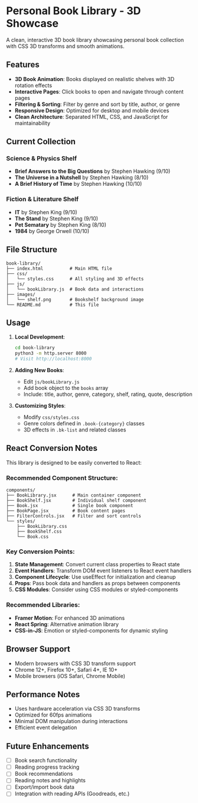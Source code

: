 # Personal Book Library - 3D Showcase

A clean, interactive 3D book library showcasing personal book collection with CSS 3D transforms and smooth animations.

## Features

- **3D Book Animation**: Books displayed on realistic shelves with 3D rotation effects
- **Interactive Pages**: Click books to open and navigate through content pages
- **Filtering & Sorting**: Filter by genre and sort by title, author, or genre
- **Responsive Design**: Optimized for desktop and mobile devices
- **Clean Architecture**: Separated HTML, CSS, and JavaScript for maintainability

## Current Collection

### Science & Physics Shelf

- **Brief Answers to the Big Questions** by Stephen Hawking (9/10)
- **The Universe in a Nutshell** by Stephen Hawking (8/10)
- **A Brief History of Time** by Stephen Hawking (10/10)

### Fiction & Literature Shelf

- **IT** by Stephen King (9/10)
- **The Stand** by Stephen King (9/10)
- **Pet Sematary** by Stephen King (8/10)
- **1984** by George Orwell (10/10)

## File Structure

```
book-library/
├── index.html          # Main HTML file
├── css/
│   └── styles.css      # All styling and 3D effects
├── js/
│   └── bookLibrary.js  # Book data and interactions
├── images/
│   └── shelf.png       # Bookshelf background image
└── README.md           # This file
```

## Usage

1. **Local Development**:

   ```bash
   cd book-library
   python3 -m http.server 8000
   # Visit http://localhost:8000
   ```

2. **Adding New Books**:

   - Edit `js/bookLibrary.js`
   - Add book object to the `books` array
   - Include: title, author, genre, category, shelf, rating, quote, description

3. **Customizing Styles**:
   - Modify `css/styles.css`
   - Genre colors defined in `.book-{category}` classes
   - 3D effects in `.bk-list` and related classes

## React Conversion Notes

This library is designed to be easily converted to React:

### Recommended Component Structure:

```
components/
├── BookLibrary.jsx      # Main container component
├── BookShelf.jsx        # Individual shelf component
├── Book.jsx             # Single book component
├── BookPage.jsx         # Book content pages
├── FilterControls.jsx   # Filter and sort controls
└── styles/
    ├── BookLibrary.css
    ├── BookShelf.css
    └── Book.css
```

### Key Conversion Points:

1. **State Management**: Convert current class properties to React state
2. **Event Handlers**: Transform DOM event listeners to React event handlers
3. **Component Lifecycle**: Use useEffect for initialization and cleanup
4. **Props**: Pass book data and handlers as props between components
5. **CSS Modules**: Consider using CSS modules or styled-components

### Recommended Libraries:

- **Framer Motion**: For enhanced 3D animations
- **React Spring**: Alternative animation library
- **CSS-in-JS**: Emotion or styled-components for dynamic styling

## Browser Support

- Modern browsers with CSS 3D transform support
- Chrome 12+, Firefox 10+, Safari 4+, IE 10+
- Mobile browsers (iOS Safari, Chrome Mobile)

## Performance Notes

- Uses hardware acceleration via CSS 3D transforms
- Optimized for 60fps animations
- Minimal DOM manipulation during interactions
- Efficient event delegation

## Future Enhancements

- [ ] Book search functionality
- [ ] Reading progress tracking
- [ ] Book recommendations
- [ ] Reading notes and highlights
- [ ] Export/import book data
- [ ] Integration with reading APIs (Goodreads, etc.)
